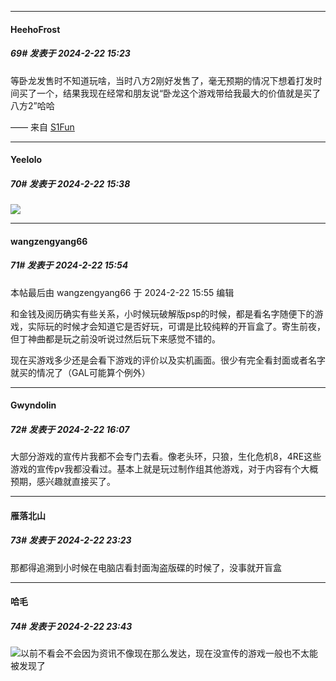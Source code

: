 ﻿
*****

####  HeehoFrost  
##### 69#       发表于 2024-2-22 15:23

等卧龙发售时不知道玩啥，当时八方2刚好发售了，毫无预期的情况下想着打发时间买了一个，结果我现在经常和朋友说“卧龙这个游戏带给我最大的价值就是买了八方2”哈哈

—— 来自 [S1Fun](https://s1fun.koalcat.com)


*****

####  Yeelolo  
##### 70#       发表于 2024-2-22 15:38

<img src="https://static.saraba1st.com/image/smiley/face2017/067.png" referrerpolicy="no-referrer">


*****

####  wangzengyang66  
##### 71#       发表于 2024-2-22 15:54

 本帖最后由 wangzengyang66 于 2024-2-22 15:55 编辑 

和金钱及阅历确实有些关系，小时候玩破解版psp的时候，都是看名字随便下的游戏，实际玩的时候才会知道它是否好玩，可谓是比较纯粹的开盲盒了。寄生前夜，但丁神曲都是玩之前没听说过然后玩下来感觉不错的。

现在买游戏多少还是会看下游戏的评价以及实机画面。很少有完全看封面或者名字就买的情况了（GAL可能算个例外）


*****

####  Gwyndolin  
##### 72#       发表于 2024-2-22 16:07

大部分游戏的宣传片我都不会专门去看。像老头环，只狼，生化危机8，4RE这些游戏的宣传pv我都没看过。基本上就是玩过制作组其他游戏，对于内容有个大概预期，感兴趣就直接买了。


*****

####  雁落北山  
##### 73#       发表于 2024-2-22 23:23

那都得追溯到小时候在电脑店看封面淘盗版碟的时候了，没事就开盲盒


*****

####  哈毛  
##### 74#       发表于 2024-2-22 23:43

<img src="https://static.saraba1st.com/image/smiley/face2017/067.png" referrerpolicy="no-referrer">以前不看会不会因为资讯不像现在那么发达，现在没宣传的游戏一般也不太能被发现了

